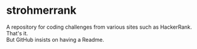 # strohmerrank
A repository for coding challenges from various sites such as HackerRank.  
That's it.  
But GitHub insists on having a Readme.  
